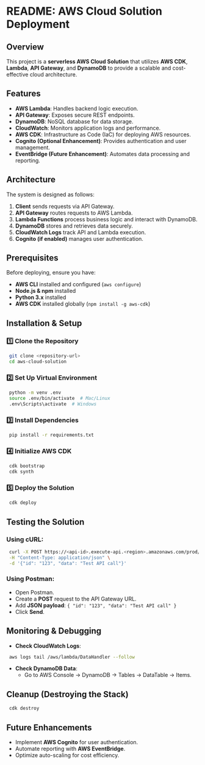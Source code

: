 # README: AWS Cloud Solution Deployment

## Overview

This project is a **serverless AWS Cloud Solution** that utilizes **AWS CDK**, **Lambda**, **API Gateway**, and **DynamoDB** to provide a scalable and cost-effective cloud architecture.

## Features

- **AWS Lambda**: Handles backend logic execution.
- **API Gateway**: Exposes secure REST endpoints.
- **DynamoDB**: NoSQL database for data storage.
- **CloudWatch**: Monitors application logs and performance.
- **AWS CDK**: Infrastructure as Code (IaC) for deploying AWS resources.
- **Cognito (Optional Enhancement)**: Provides authentication and user management.
- **EventBridge (Future Enhancement)**: Automates data processing and reporting.

## Architecture

The system is designed as follows:

1. **Client** sends requests via API Gateway.
2. **API Gateway** routes requests to AWS Lambda.
3. **Lambda Functions** process business logic and interact with DynamoDB.
4. **DynamoDB** stores and retrieves data securely.
5. **CloudWatch Logs** track API and Lambda execution.
6. **Cognito (if enabled)** manages user authentication.

## Prerequisites

Before deploying, ensure you have:

- **AWS CLI** installed and configured (`aws configure`)
- **Node.js & npm** installed
- **Python 3.x** installed
- **AWS CDK** installed globally (`npm install -g aws-cdk`)

## Installation & Setup

### 1️⃣ Clone the Repository

```sh
 git clone <repository-url>
 cd aws-cloud-solution
```

### 2️⃣ Set Up Virtual Environment

```sh
 python -m venv .env
 source .env/bin/activate  # Mac/Linux
 .env\Scripts\activate  # Windows
```

### 3️⃣ Install Dependencies

```sh
 pip install -r requirements.txt
```

### 4️⃣ Initialize AWS CDK

```sh
 cdk bootstrap
 cdk synth
```

### 5️⃣ Deploy the Solution

```sh
 cdk deploy
```

## Testing the Solution

### Using cURL:

```sh
 curl -X POST https://<api-id>.execute-api.<region>.amazonaws.com/prod/items \
 -H "Content-Type: application/json" \
 -d '{"id": "123", "data": "Test API call"}'
```

### Using Postman:

- Open Postman.
- Create a **POST** request to the API Gateway URL.
- Add **JSON payload**: `{ "id": "123", "data": "Test API call" }`
- Click **Send**.

## Monitoring & Debugging

- **Check CloudWatch Logs**:

```sh
 aws logs tail /aws/lambda/DataHandler --follow
```

- **Check DynamoDB Data**:
  - Go to AWS Console → DynamoDB → Tables → DataTable → Items.

## Cleanup (Destroying the Stack)

```sh
 cdk destroy
```

## Future Enhancements

- Implement **AWS Cognito** for user authentication.
- Automate reporting with **AWS EventBridge**.
- Optimize auto-scaling for cost efficiency.

